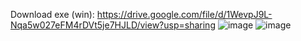 Download exe (win): https://drive.google.com/file/d/1WevpJ9L-Nqa5w027eFM4rDVt5je7HJLD/view?usp=sharing
![image](https://user-images.githubusercontent.com/32211521/231502737-c2bce15f-83f3-499d-a510-1d4a6f8cc2b2.png)
![image](https://user-images.githubusercontent.com/32211521/231502772-577fd0eb-4c63-45dd-bf75-0ee82f32c547.png)
